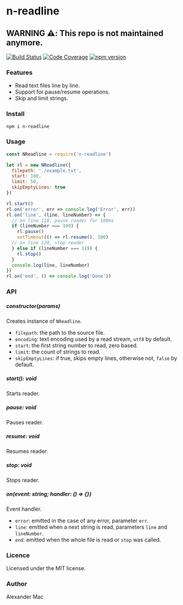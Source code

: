 # n-readline

## WARNING :warning:: This repo is not maintained anymore.

[![Build Status](https://github.com/AlexanderMac/n-readline/workflows/CI/badge.svg)](https://github.com/AlexanderMac/n-readline/actions?query=workflow%3ACI)
[![Code Coverage](https://codecov.io/gh/AlexanderMac/n-readline/branch/master/graph/badge.svg)](https://codecov.io/gh/AlexanderMac/n-readline)
[![npm version](https://badge.fury.io/js/n-readline.svg)](https://badge.fury.io/js/n-readline)

### Features
- Read text files line by line.
- Support for pause/resume operations.
- Skip and limit strings.

### Install
```bash
npm i n-readline
```

### Usage
```js
const NReadline = require('n-readline')

let rl = new NReadline({
  filepath: './example.txt',
  start: 100,
  limit: 50,
  skipEmptyLines: true
})

rl.start()
rl.on('error', err => console.log('Error', err))
rl.on('line', (line, lineNumber) => {
  // on line 110, pause reader for 100ms
  if (lineNumber === 109) {
    rl.pause()
    setTimeout(() => rl.resume(), 100)
  // on line 120, stop reader
  } else if (lineNumber === 119) {
    rl.stop()
  }
  console.log(line, lineNumber)
})
rl.on('end', () => console.log('Done'))
```

### API

##### constructor(params)
Creates instance of `NReadline`.

- `filepath`: the path to the source file.
- `encoding`: text encoding used by a read stream, `utf8` by default.
- `start`: the first string number to read, zero based.
- `limit`: the count of strings to read.
- `skipEmptyLines`: if true, skips empty lines, otherwise not, `false` by default.

##### start(): void
Starts reader.

##### pause: void
Pauses reader.

##### resume: void
Resumes reader.

##### stop: void
Stops reader.

##### on(event: string; handler: () => {})
Event handler.

- `error`: emitted in the case of any error, parameter `err`.
- `line`: emitted when a next string is read, parameters `line` and `lineNumber`.
- `end`: emitted when the whole file is read or `stop` was called.

### Licence
Licensed under the MIT license.

### Author
Alexander Mac
